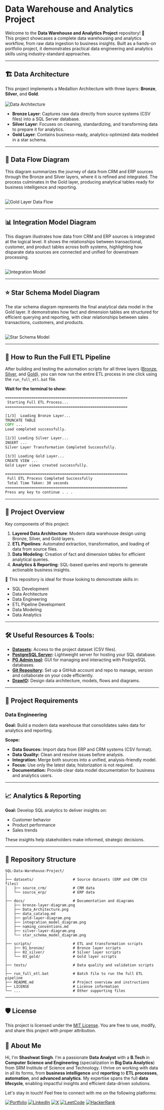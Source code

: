 
# Data Warehouse and Analytics Project

Welcome to the **Data Warehouse and Analytics Project** repository! 🚀  
This project showcases a complete data warehousing and analytics workflow, from raw data ingestion to business insights. Built as a hands-on portfolio project, it demonstrates practical data engineering and analytics skills using industry-standard approaches.

---
## 🏗️ Data Architecture

This project implements a Medallion Architecture with three layers: **Bronze**, **Silver**, and **Gold**.<br><br>
![Data Architecture](docs/Data_Architecture.png)

- **Bronze Layer**: Captures raw data directly from source systems (CSV files) into a SQL Server database.
- **Silver Layer**: Focuses on cleaning, standardizing, and transforming data to prepare it for analytics.
- **Gold Layer**: Contains business-ready, analytics-optimized data modeled in a star schema.

---

## 🔄 Data Flow Diagram

This diagram summarizes the journey of data from CRM and ERP sources through the Bronze and Silver layers, where it is refined and integrated. The process culminates in the Gold layer, producing analytical tables ready for business intelligence and reporting.<br><br>

![Gold Layer Data Flow](docs/gold-layer-diagram.png)

---

## 📊 Integration Model Diagram

This diagram illustrates how data from CRM and ERP sources is integrated at the logical level. It shows the relationships between transactional, customer, and product tables across both systems, highlighting how disparate data sources are connected and unified for downstream processing.<br><br>

![Integration Model](docs/integration_model_diagram.png)

---

## ⭐ Star Schema Model Diagram

The star schema diagram represents the final analytical data model in the Gold layer. It demonstrates how fact and dimension tables are structured for efficient querying and reporting, with clear relationships between sales transactions, customers, and products.<br><br>

![Star Schema Model](docs/star_schema_model_diagram.png)

---

## 🚀 How to Run the Full ETL Pipeline

After building and testing the automation scripts for all three layers ([Bronze](./scripts/01_bronze/), [Silver](./scripts/02_silver/), and [Gold](./scripts/03_gold/)), you can now run the entire ETL process in one click using the `run_full_etl.bat` file.

**Wait for the terminal to show:**

```bat
========================================================
 Starting Full ETL Process...
========================================================

[1/3]  Loading Bronze Layer...
TRUNCATE TABLE
COPY ...
Load completed successfully.

[2/3] Loading Silver Layer...
INSERT ...
Silver Layer Transformation Completed Successfully.

[3/3] Loading Gold Layer...
CREATE VIEW ...
Gold Layer views created successfully.

========================================================
 Full ETL Process Completed Successfully
 Total Time Taken: 30 seconds
========================================================
Press any key to continue . . .
```

---

## 📖 Project Overview

Key components of this project:

1. **Layered Data Architecture**: Modern data warehouse design using Bronze, Silver, and Gold layers.
2. **ETL Pipelines**: Automated extraction, transformation, and loading of data from source files.
3. **Data Modeling**: Creation of fact and dimension tables for efficient analytical queries.
4. **Analytics & Reporting**: SQL-based queries and reports to generate actionable business insights.

🎯 This repository is ideal for those looking to demonstrate skills in:
- SQL Development
- Data Architecture
- Data Engineering  
- ETL Pipeline Development  
- Data Modeling  
- Data Analytics  

---

## 🛠️ Useful Resources & Tools:

- **[Datasets](./datasets/):** Access to the project dataset (CSV files).
- **[PostgreSQL Server](https://www.postgresql.org/download/):** Lightweight server for hosting your SQL database.
- **[PG Admin tool](https://www.pgadmin.org/download/):** GUI for managing and interacting with PostgreSQL databases.
- **[Git Repository](https://github.com/):** Set up a GitHub account and repo to manage, version and collaborate on your code efficiently.
- **[DrawIO](https://www.drawio.com/):** Design data architecture, models, flows and diagrams.

---


## 🚦 Project Requirements

### Data Engineering

**Goal:**
Build a modern data warehouse that consolidates sales data for analytics and reporting.

**Scope:**
- **Data Sources:** Import data from ERP and CRM systems (CSV format).
- **Data Quality:** Clean and resolve issues before analysis.
- **Integration:** Merge both sources into a unified, analysis-friendly model.
- **Focus:** Use only the latest data; historization is not required.
- **Documentation:** Provide clear data model documentation for business and analytics users.

---

## 📈 Analytics & Reporting

**Goal:**
Develop SQL analytics to deliver insights on:
- Customer behavior
- Product performance
- Sales trends

These insights help stakeholders make informed, strategic decisions.

---

## 📂 Repository Structure

```
SQL-Data-Warehouse-Project/
│
├── datasets/                  # Source datasets (ERP and CRM CSV files)
│   ├── source_crm/            # CRM data
│   └── source_erp/            # ERP data
│
├── docs/                      # Documentation and diagrams
│   ├── bronze-layer-diagram.png
│   ├── Data_Architecture.png
│   ├── data_catalog.md
│   ├── gold-layer-diagram.png
│   ├── integration_model_diagram.png
│   ├── naming_conventions.md
│   ├── silver-layer-diagram.png
│   └── star_schema_model_diagram.png
│
├── scripts/                   # ETL and transformation scripts
│   ├── 01_bronze/             # Bronze layer scripts
│   ├── 02_silver/             # Silver layer scripts
│   └── 03_gold/               # Gold layer scripts
│
├── tests/                     # Data quality and validation scripts
│
├── run_full_etl.bat           # Batch file to run the full ETL pipeline
├── README.md                  # Project overview and instructions
├── LICENSE                    # License information
└── ...                        # Other supporting files
```
---

## 🛡️ License

This project is licensed under the [MIT License](LICENSE). You are free to use, modify, and share this project with proper attribution.

## 👤 About Me

Hi, I'm **Shashwat Singh**. I'm a passionate **Data Analyst** with a **B.Tech** in **Computer Science and Engineering** (specialization in **Big Data Analytics**) from SRM Institute of Science and Technology. I thrive on working with data in all its forms, from **business intelligence** and **reporting** to **ETL processes**, **automation**, and **advanced analytics**. My expertise spans the full **data lifecycle**, enabling impactful insights and efficient data-driven solutions.

Let's stay in touch! Feel free to connect with me on the following platforms:

[![ Portfolio](https://img.shields.io/badge/-Portfolio-800000?style=for-the-badge&logo=globe&logoColor=white)](https://www.shashwatanalyst.online/)
[![LinkedIn](https://img.shields.io/badge/LinkedIn-0077B5?style=for-the-badge&logo=linkedin&logoColor=white)](https://www.linkedin.com/in/shashwat-singh-bb2730357/)
[![X](https://img.shields.io/badge/X-000000?style=for-the-badge&logo=x&logoColor=white)](https://x.com/ShashwatSi48402)
[![LeetCode](https://img.shields.io/badge/LeetCode-FFA116?style=for-the-badge&logo=LeetCode&logoColor=black)](https://leetcode.com/u/fclDlbfku9/)
[![HackerRank](https://img.shields.io/badge/Hackerrank-2EC866?style=for-the-badge&logo=HackerRank&logoColor=white)](https://www.hackerrank.com/profile/shashwat98k)




